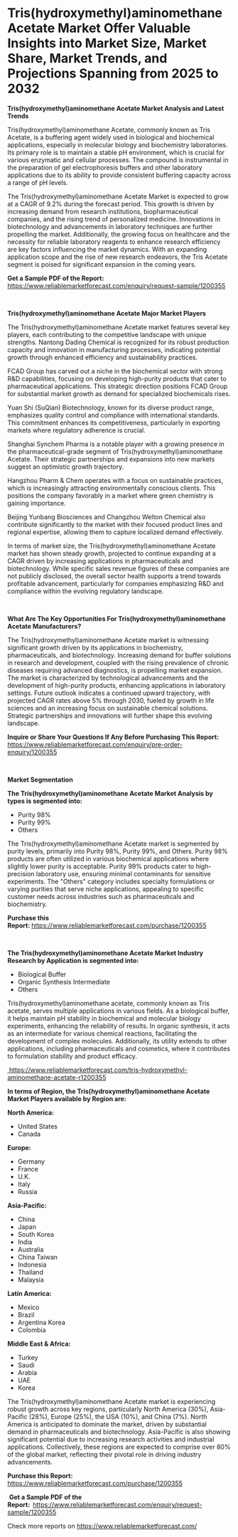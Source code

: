 <p><h1>Tris(hydroxymethyl)aminomethane Acetate Market Offer Valuable Insights into Market Size, Market Share, Market Trends, and Projections Spanning from 2025 to 2032</h1></p><p><strong>Tris(hydroxymethyl)aminomethane Acetate Market Analysis and Latest Trends</strong></p>
<p><p>Tris(hydroxymethyl)aminomethane Acetate, commonly known as Tris Acetate, is a buffering agent widely used in biological and biochemical applications, especially in molecular biology and biochemistry laboratories. Its primary role is to maintain a stable pH environment, which is crucial for various enzymatic and cellular processes. The compound is instrumental in the preparation of gel electrophoresis buffers and other laboratory applications due to its ability to provide consistent buffering capacity across a range of pH levels.</p><p>The Tris(hydroxymethyl)aminomethane Acetate Market is expected to grow at a CAGR of 9.2% during the forecast period. This growth is driven by increasing demand from research institutions, biopharmaceutical companies, and the rising trend of personalized medicine. Innovations in biotechnology and advancements in laboratory techniques are further propelling the market. Additionally, the growing focus on healthcare and the necessity for reliable laboratory reagents to enhance research efficiency are key factors influencing the market dynamics. With an expanding application scope and the rise of new research endeavors, the Tris Acetate segment is poised for significant expansion in the coming years.</p></p>
<p><strong>Get a Sample PDF of the Report:&nbsp;</strong> <a href="https://www.reliablemarketforecast.com/enquiry/request-sample/1200355?utm_campaign=3452&utm_medium=2&utm_source=Github&utm_content=ia&utm_term=02042025&utm_id=trishydroxymethylaminomethane-acetate">https://www.reliablemarketforecast.com/enquiry/request-sample/1200355</a></p>
<p>&nbsp;</p>
<p><strong>Tris(hydroxymethyl)aminomethane Acetate Major Market Players</strong></p>
<p><p>The Tris(hydroxymethyl)aminomethane Acetate market features several key players, each contributing to the competitive landscape with unique strengths. Nantong Dading Chemical is recognized for its robust production capacity and innovation in manufacturing processes, indicating potential growth through enhanced efficiency and sustainability practices.</p><p>FCAD Group has carved out a niche in the biochemical sector with strong R&D capabilities, focusing on developing high-purity products that cater to pharmaceutical applications. This strategic direction positions FCAD Group for substantial market growth as demand for specialized biochemicals rises.</p><p>Yuan Shi (SuQian) Biotechnology, known for its diverse product range, emphasizes quality control and compliance with international standards. This commitment enhances its competitiveness, particularly in exporting markets where regulatory adherence is crucial.</p><p>Shanghai Synchem Pharma is a notable player with a growing presence in the pharmaceutical-grade segment of Tris(hydroxymethyl)aminomethane Acetate. Their strategic partnerships and expansions into new markets suggest an optimistic growth trajectory.</p><p>Hangzhou Pharm & Chem operates with a focus on sustainable practices, which is increasingly attracting environmentally conscious clients. This positions the company favorably in a market where green chemistry is gaining importance.</p><p>Beijing Yunbang Biosciences and Changzhou Welton Chemical also contribute significantly to the market with their focused product lines and regional expertise, allowing them to capture localized demand effectively.</p><p>In terms of market size, the Tris(hydroxymethyl)aminomethane Acetate market has shown steady growth, projected to continue expanding at a CAGR driven by increasing applications in pharmaceuticals and biotechnology. While specific sales revenue figures of these companies are not publicly disclosed, the overall sector health supports a trend towards profitable advancement, particularly for companies emphasizing R&D and compliance within the evolving regulatory landscape.</p></p>
<p>&nbsp;</p>
<p><strong>What Are The Key Opportunities For Tris(hydroxymethyl)aminomethane Acetate Manufacturers?</strong></p>
<p><p>The Tris(hydroxymethyl)aminomethane Acetate market is witnessing significant growth driven by its applications in biochemistry, pharmaceuticals, and biotechnology. Increasing demand for buffer solutions in research and development, coupled with the rising prevalence of chronic diseases requiring advanced diagnostics, is propelling market expansion. The market is characterized by technological advancements and the development of high-purity products, enhancing applications in laboratory settings. Future outlook indicates a continued upward trajectory, with projected CAGR rates above 5% through 2030, fueled by growth in life sciences and an increasing focus on sustainable chemical solutions. Strategic partnerships and innovations will further shape this evolving landscape.</p></p>
<p><strong>Inquire or Share Your Questions If Any Before Purchasing This Report:</strong> <a href="https://www.reliablemarketforecast.com/enquiry/pre-order-enquiry/1200355?utm_campaign=3452&utm_medium=2&utm_source=Github&utm_content=ia&utm_term=02042025&utm_id=trishydroxymethylaminomethane-acetate">https://www.reliablemarketforecast.com/enquiry/pre-order-enquiry/1200355</a></p>
<p>&nbsp;</p>
<p><strong>Market Segmentation</strong></p>
<p><strong>The Tris(hydroxymethyl)aminomethane Acetate Market Analysis by types is segmented into:</strong></p>
<p><ul><li>Purity 98%</li><li>Purity 99%</li><li>Others</li></ul></p>
<p><p>The Tris(hydroxymethyl)aminomethane Acetate market is segmented by purity levels, primarily into Purity 98%, Purity 99%, and Others. Purity 98% products are often utilized in various biochemical applications where slightly lower purity is acceptable. Purity 99% products cater to high-precision laboratory use, ensuring minimal contaminants for sensitive experiments. The "Others" category includes specialty formulations or varying purities that serve niche applications, appealing to specific customer needs across industries such as pharmaceuticals and biochemistry.</p></p>
<p><strong>Purchase this Report:&nbsp;</strong><a href="https://www.reliablemarketforecast.com/purchase/1200355?utm_campaign=3452&utm_medium=2&utm_source=Github&utm_content=ia&utm_term=02042025&utm_id=trishydroxymethylaminomethane-acetate">https://www.reliablemarketforecast.com/purchase/1200355</a></p>
<p>&nbsp;</p>
<p><strong>The Tris(hydroxymethyl)aminomethane Acetate Market Industry Research by Application is segmented into:</strong></p>
<p><ul><li>Biological Buffer</li><li>Organic Synthesis Intermediate</li><li>Others</li></ul></p>
<p><p>Tris(hydroxymethyl)aminomethane acetate, commonly known as Tris acetate, serves multiple applications in various fields. As a biological buffer, it helps maintain pH stability in biochemical and molecular biology experiments, enhancing the reliability of results. In organic synthesis, it acts as an intermediate for various chemical reactions, facilitating the development of complex molecules. Additionally, its utility extends to other applications, including pharmaceuticals and cosmetics, where it contributes to formulation stability and product efficacy.</p></p>
<p><a href="https://www.reliablemarketforecast.com/tris-hydroxymethyl-aminomethane-acetate-r1200355?utm_campaign=3452&utm_medium=2&utm_source=Github&utm_content=ia&utm_term=02042025&utm_id=trishydroxymethylaminomethane-acetate">&nbsp;https://www.reliablemarketforecast.com/tris-hydroxymethyl-aminomethane-acetate-r1200355</a></p>
<p><strong>In terms of Region, the Tris(hydroxymethyl)aminomethane Acetate Market Players available by Region are:</strong></p>
<p>
    <p> <strong> North America: </strong>
        <ul>
            <li>United States</li>
            <li>Canada</li>
        </ul>
        </p> 
    <p> <strong> Europe: </strong>
        <ul>
            <li>Germany</li>
            <li>France</li>
            <li>U.K.</li>
            <li>Italy</li>
            <li>Russia</li>
        </ul>
        </p> 
    <p> <strong> Asia-Pacific: </strong>
        <ul>
            <li>China</li>
            <li>Japan</li>
            <li>South Korea</li>
            <li>India</li>
            <li>Australia</li>
            <li>China Taiwan</li>
            <li>Indonesia</li>
            <li>Thailand</li>
            <li>Malaysia</li>
        </ul>
        </p> 
    <p> <strong> Latin America: </strong>
        <ul>
            <li>Mexico</li>
            <li>Brazil</li>
            <li>Argentina Korea</li>
            <li>Colombia</li>
        </ul>
        </p> 
    <p> <strong> Middle East & Africa: </strong>
        <ul>
            <li>Turkey</li>
            <li>Saudi</li>
            <li>Arabia</li>
            <li>UAE</li>
            <li>Korea</li>
        </ul>
    </p>
    </p>
<p><p>The Tris(hydroxymethyl)aminomethane Acetate market is experiencing robust growth across key regions, particularly North America (30%), Asia-Pacific (28%), Europe (25%), the USA (10%), and China (7%). North America is anticipated to dominate the market, driven by substantial demand in pharmaceuticals and biotechnology. Asia-Pacific is also showing significant potential due to increasing research activities and industrial applications. Collectively, these regions are expected to comprise over 80% of the global market, reflecting their pivotal role in driving industry advancements.</p></p>
<p><strong>Purchase this Report: </strong><a href="https://www.reliablemarketforecast.com/purchase/1200355?utm_campaign=3452&utm_medium=2&utm_source=Github&utm_content=ia&utm_term=02042025&utm_id=trishydroxymethylaminomethane-acetate">https://www.reliablemarketforecast.com/purchase/1200355</a></p>
<p>&nbsp;<strong>Get a Sample PDF of the Report:&nbsp;&nbsp;</strong><a href="https://www.reliablemarketforecast.com/enquiry/request-sample/1200355?utm_campaign=3452&utm_medium=2&utm_source=Github&utm_content=ia&utm_term=02042025&utm_id=trishydroxymethylaminomethane-acetate">https://www.reliablemarketforecast.com/enquiry/request-sample/1200355</a></p>
<p><strong></strong></p>
<p>Check more reports on <a href="https://www.reliablemarketforecast.com/?utm_campaign=3452&utm_medium=2&utm_source=Github&utm_content=ia&utm_term=02042025&utm_id=trishydroxymethylaminomethane-acetate">https://www.reliablemarketforecast.com/</a></p>